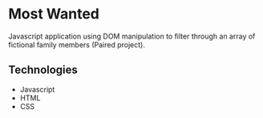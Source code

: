 # Most Wanted
Javascript application using DOM manipulation to filter through an array of fictional family members (Paired project).

## Technologies
* Javascript
* HTML
* CSS
